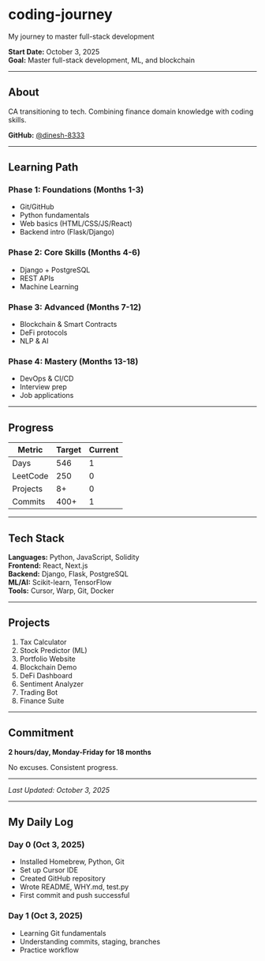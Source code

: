 # coding-journey

My journey to master full-stack development

**Start Date:** October 3, 2025  
**Goal:** Master full-stack development, ML, and blockchain

---

## About

CA transitioning to tech. Combining finance domain knowledge with coding skills.

**GitHub:** [@dinesh-8333](https://github.com/dinesh-8333)

---

## Learning Path

### Phase 1: Foundations (Months 1-3)
- Git/GitHub
- Python fundamentals
- Web basics (HTML/CSS/JS/React)
- Backend intro (Flask/Django)

### Phase 2: Core Skills (Months 4-6)
- Django + PostgreSQL
- REST APIs
- Machine Learning

### Phase 3: Advanced (Months 7-12)
- Blockchain & Smart Contracts
- DeFi protocols
- NLP & AI

### Phase 4: Mastery (Months 13-18)
- DevOps & CI/CD
- Interview prep
- Job applications

---

## Progress

| Metric | Target | Current |
|--------|--------|---------|
| Days | 546 | 1 |
| LeetCode | 250 | 0 |
| Projects | 8+ | 0 |
| Commits | 400+ | 1 |

---

## Tech Stack

**Languages:** Python, JavaScript, Solidity  
**Frontend:** React, Next.js  
**Backend:** Django, Flask, PostgreSQL  
**ML/AI:** Scikit-learn, TensorFlow  
**Tools:** Cursor, Warp, Git, Docker

---

## Projects

1. Tax Calculator
2. Stock Predictor (ML)
3. Portfolio Website
4. Blockchain Demo
5. DeFi Dashboard
6. Sentiment Analyzer
7. Trading Bot
8. Finance Suite

---

## Commitment

**2 hours/day, Monday-Friday for 18 months**

No excuses. Consistent progress.

---

*Last Updated: October 3, 2025*


---


## My Daily Log

### Day 0 (Oct 3, 2025)
- Installed Homebrew, Python, Git
- Set up Cursor IDE
- Created GitHub repository
- Wrote README, WHY.md, test.py
- First commit and push successful

### Day 1 (Oct 3, 2025)
- Learning Git fundamentals
- Understanding commits, staging, branches
- Practice workflow
